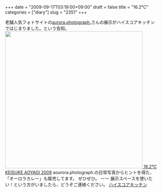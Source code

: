 +++
date = "2009-09-17T03:19:00+09:00"
draft = false
title = "16.2℃"
categories = ["diary"]
slug = "2351"
+++

老舗人気フォトサイトの<a href="http://keisukeaoyagi.com/" target="_blank">aurora.photograph.</a>さんの展示がハイスコアキッチンではじまりました。という告知。
<a href="http://hi.score-kitchen.com/news/gallery/162-keisuke-aoyagi-2009.php" target="_blank">
<img src="http://hi.score-kitchen.com/common/uploadimages/aurora_01.jpg" width="450">
16.2℃ KEISUKE AOYAGI 2009</a>
aourora.photograph.の日常写真からヒントを得た、「オーロラカレー」も販売してます。
ぜひぜひ。
ーー
展示スペースを使いたい！という方がいましたら、どうぞご連絡ください。
<a href="http://hi.score-kitchen.com/" target="_blank">ハイスコアキッチン</a>
